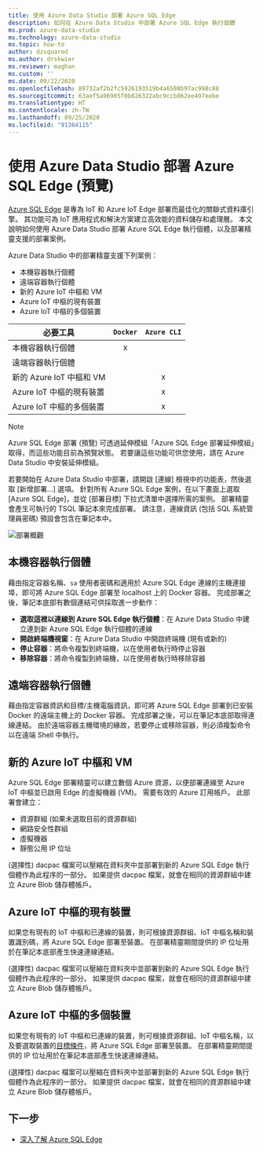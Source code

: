 ```yaml
---
title: 使用 Azure Data Studio 部署 Azure SQL Edge
description: 如何在 Azure Data Studio 中部署 Azure SQL Edge 執行個體
ms.prod: azure-data-studio
ms.technology: azure-data-studio
ms.topic: how-to
author: dzsquared
ms.author: drskwier
ms.reviewer: maghan
ms.custom: ''
ms.date: 09/22/2020
ms.openlocfilehash: 89732af2b2fc5926193519b4a6508b97ac998c88
ms.sourcegitcommit: 63aef5a96905f0b026322abc9ccb862ee497eebe
ms.translationtype: HT
ms.contentlocale: zh-TW
ms.lasthandoff: 09/25/2020
ms.locfileid: "91364115"
---
```

# <a name="deploy-azure-sql-edge-with-azure-data-studio-preview"></a>使用 Azure Data Studio 部署 Azure SQL Edge (預覽)

[Azure SQL Edge](https://docs.microsoft.com/azure/azure-sql-edge/overview) 是專為 IoT 和 Azure IoT Edge 部署而最佳化的關聯式資料庫引擎。 其功能可為 IoT 應用程式和解決方案建立高效能的資料儲存和處理層。 本文說明如何使用 Azure Data Studio 部署 Azure SQL Edge 執行個體，以及部署精靈支援的部署案例。  

Azure Data Studio 中的部署精靈支援下列案例：

- 本機容器執行個體
- 遠端容器執行個體
- 新的 Azure IoT 中樞和 VM
- Azure IoT 中樞的現有裝置
- Azure IoT 中樞的多個裝置

| 必要工具 | `Docker` | `Azure CLI` |
| ------------- | :---: | :---: |
| 本機容器執行個體 | x | |
| 遠端容器執行個體 | | |
| 新的 Azure IoT 中樞和 VM | | x |
| Azure IoT 中樞的現有裝置 |  | x |
| Azure IoT 中樞的多個裝置 |   |  x |

> [!NOTE]
> Azure SQL Edge 部署 (預覽) 可透過延伸模組「Azure SQL Edge 部署延伸模組」取得，而這些功能目前為預覽狀態。 若要讓這些功能可供您使用，請在 Azure Data Studio 中安裝延伸模組。

若要開始在 Azure Data Studio 中部署，請開啟 [連線] 檢視中的功能表，然後選取 [新增部署...] 選項。  針對所有 Azure SQL Edge 案例，在以下畫面上選取 [Azure SQL Edge]，並從 [部署目標] 下拉式清單中選擇所需的案例。 部署精靈會產生可執行的 TSQL 筆記本來完成部署。 請注意，連線資訊 (包括 SQL 系統管理員密碼) 預設會包含在筆記本中。

![部署概觀](media/deploy-azure-sql-edge/deploy-overview.png)

## <a name="local-container-instance"></a>本機容器執行個體

藉由指定容器名稱、`sa` 使用者密碼和適用於 Azure SQL Edge 連線的主機連接埠，即可將 Azure SQL Edge 部署至 localhost 上的 Docker 容器。  完成部署之後，筆記本底部有數個連結可供採取進一步動作：

- **選取這裡以連線到 Azure SQL Edge 執行個體**：在 Azure Data Studio 中建立連到新 Azure SQL Edge 執行個體的連線
- **開啟終端機視窗**：在 Azure Data Studio 中開啟終端機 (現有或新的)
- **停止容器**：將命令複製到終端機，以在使用者執行時停止容器
- **移除容器**：將命令複製到終端機，以在使用者執行時移除容器

## <a name="remote-container-instance"></a>遠端容器執行個體

藉由指定容器資訊和目標/主機電腦資訊，即可將 Azure SQL Edge 部署到已安裝 Docker 的遠端主機上的 Docker 容器。  完成部署之後，可以在筆記本底部取得連線連結。  由於遠端容器主機環境的緣故，若要停止或移除容器，則必須複製命令以在遠端 Shell 中執行。

## <a name="new-azure-iot-hub-and-vm"></a>新的 Azure IoT 中樞和 VM

Azure SQL Edge 部署精靈可以建立數個 Azure 資源，以便部署連線至 Azure IoT 中樞並已啟用 Edge 的虛擬機器 (VM)。 需要有效的 Azure 訂用帳戶。 此部署會建立：

- 資源群組 (如果未選取目前的資源群組)
- 網路安全性群組
- 虛擬機器
- 靜態公用 IP 位址

(選擇性) dacpac 檔案可以壓縮在資料夾中並部署到新的 Azure SQL Edge 執行個體作為此程序的一部分。  如果提供 dacpac 檔案，就會在相同的資源群組中建立 Azure Blob 儲存體帳戶。

## <a name="existing-device-of-an-azure-iot-hub"></a>Azure IoT 中樞的現有裝置

如果您有現有的 IoT 中樞和已連線的裝置，則可根據資源群組、IoT 中樞名稱和裝置識別碼，將 Azure SQL Edge 部署至裝置。
在部署精靈期間提供的 IP 位址用於在筆記本底部產生快速連線連結。

(選擇性) dacpac 檔案可以壓縮在資料夾中並部署到新的 Azure SQL Edge 執行個體作為此程序的一部分。  如果提供 dacpac 檔案，就會在相同的資源群組中建立 Azure Blob 儲存體帳戶。

## <a name="multiple-devices-of-an-azure-iot-hub"></a>Azure IoT 中樞的多個裝置

如果您有現有的 IoT 中樞和已連線的裝置，則可根據資源群組、IoT 中樞名稱，以及要選取裝置的[目標條件](https://docs.microsoft.com/azure/iot-edge/module-deployment-monitoring#target-condition)，將 Azure SQL Edge 部署至裝置。
在部署精靈期間提供的 IP 位址用於在筆記本底部產生快速連線連結。

(選擇性) dacpac 檔案可以壓縮在資料夾中並部署到新的 Azure SQL Edge 執行個體作為此程序的一部分。  如果提供 dacpac 檔案，就會在相同的資源群組中建立 Azure Blob 儲存體帳戶。

## <a name="next-steps"></a>下一步

- [深入了解 Azure SQL Edge](https://docs.microsoft.com/azure/azure-sql-edge/)